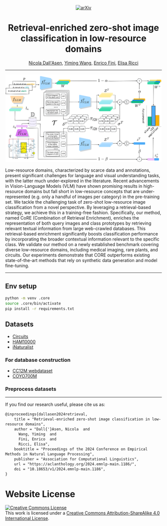 <div align="center">

[![arXiv](https://img.shields.io/badge/arXiv-2411.00988-b31b1b.svg)](https://arxiv.org/abs/2411.00988)

# Retrieval-enriched zero-shot image classification in low-resource domains

[Nicola Dall'Asen](https://scholar.google.com/citations?user=e7lgiYYAAAAJ), [Yiming Wang](https://scholar.google.com/citations?user=KBZ3zrEAAAAJ), [Enrico Fini](https://scholar.google.com/citations?user=OQMtSKIAAAAJ), [Elisa Ricci](https://scholar.google.com/citations?user=xf1T870AAAAJ)

______________________________________________________________________

![](static/images/method.png)

</div>
Low-resource domains, characterized by scarce data and annotations, present significant challenges for language and visual understanding tasks, with the latter much under-explored in the literature. Recent advancements in Vision-Language Models (VLM) have shown promising results in high-resource domains but fall short in low-resource concepts that are under-represented (e.g. only a handful of images per category) in the pre-training set. We tackle the challenging task of zero-shot low-resource image classification from a novel perspective. By leveraging a retrieval-based strategy, we achieve this in a training-free fashion. Specifically, our method, named CoRE (Combination of Retrieval Enrichment), enriches the representation of both query images and class prototypes by retrieving relevant textual information from large web-crawled databases. This retrieval-based enrichment significantly boosts classification performance by incorporating the broader contextual information relevant to the specific class. We validate our method on a newly established benchmark covering diverse low-resource domains, including medical imaging, rare plants, and circuits. Our experiments demonstrate that CORE outperforms existing state-of-the-art methods that rely on synthetic data generation and model fine-tuning.

______________________________________________________________________

## Env setup

```bash
python -m venv .core
source .core/bin/activate
pip install -r requirements.txt
```

## Datasets

- [Circuits](https://github.com/xiaobai1217/Low-Resource-Vision)
- [HAM10000](https://www.kaggle.com/datasets/kmader/skin-cancer-mnist-ham10000)
- [iNaturalist](https://github.com/visipedia/inat_comp/blob/master/2021/README.md)

### For database construction

- [CC12M webdataset](https://huggingface.co/datasets/pixparse/cc12m-wds)
- [COYO700M](https://huggingface.co/datasets/kakaobrain/coyo-700m)

### Preprocess datasets

______________________________________________________________________

If you find our research useful, please cite us as:

```
@inproceedings{dallasen2024retrieval,
    title = "Retrieval-enriched zero-shot image classification in low-resource domains",
    author = "Dall{'}Asen, Nicola  and
      Wang, Yiming  and
      Fini, Enrico  and
      Ricci, Elisa",
    booktitle = "Proceedings of the 2024 Conference on Empirical Methods in Natural Language Processing",
    publisher = "Association for Computational Linguistics",
    url = "https://aclanthology.org/2024.emnlp-main.1186/",
    doi = "10.18653/v1/2024.emnlp-main.1186",
}
```

# Website License

<a rel="license" href="http://creativecommons.org/licenses/by-sa/4.0/"><img alt="Creative Commons License" style="border-width:0" src="https://i.creativecommons.org/l/by-sa/4.0/88x31.png" /></a><br />This work is licensed under a <a rel="license" href="http://creativecommons.org/licenses/by-sa/4.0/">Creative Commons Attribution-ShareAlike 4.0 International License</a>.
